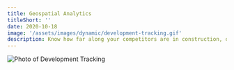 ```yaml
---
title: Geospatial Analytics
titleShort: ''
date: 2020-10-18
image: '/assets/images/dynamic/development-tracking.gif'
description: Know how far along your competitors are in construction, or verify the claims of your remote crew with our AI looking through clouds with radar satellites
---
```


![Photo of Development Tracking](/assets/images/dynamic/development-tracking.gif)
